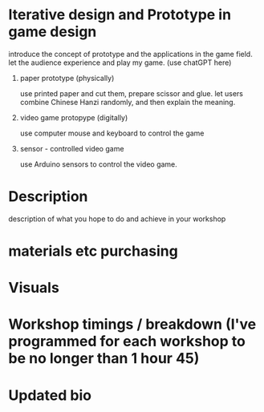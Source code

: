 # Iterative design and Prototype in game design

  
introduce the concept of prototype and the applications in the game field. let the audience experience and play my game. (use chatGPT here)
1. paper prototype (physically)
   
   use printed paper and cut them, prepare scissor and glue. let users combine Chinese Hanzi randomly, and then explain the meaning.
2. video game protopype (digitally)

   use computer mouse and keyboard to control the game
3. sensor - controlled video game

   use Arduino sensors to control the video game.

# Description
description of what you hope to do and achieve in your workshop
# materials etc purchasing
# Visuals 
# Workshop timings / breakdown (I've programmed for each workshop to be no longer than 1 hour 45) 
# Updated bio

